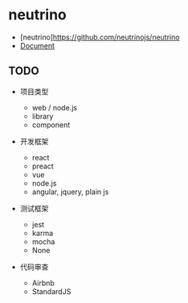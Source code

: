 # neutrino

- [neutrino]https://github.com/neutrinojs/neutrino
- [Document](https://neutrinojs.org/)

## TODO

- 项目类型

    - web / node.js
    - library
    - component

- 开发框架

    - react
    - preact
    - vue
    - node.js
    - angular, jquery, plain js

- 测试框架

    - jest
    - karma
    - mocha
    - None

- 代码审查

    - Airbnb
    - StandardJS
